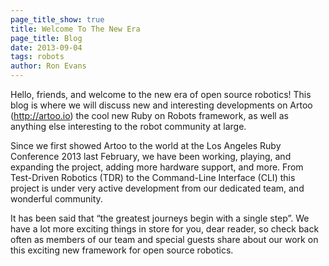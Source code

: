 ```yaml
---
page_title_show: true
title: Welcome To The New Era
page_title: Blog
date: 2013-09-04
tags: robots
author: Ron Evans
---
```


Hello, friends, and welcome to the new era of open source robotics! This blog is where we will discuss new and interesting developments on Artoo (http://artoo.io) the cool new Ruby on Robots framework, as well as anything else interesting to the robot community at large.

Since we first showed Artoo to the world at the Los Angeles Ruby Conference 2013 last February, we have been working, playing, and expanding the project, adding more hardware support, and more. From Test-Driven Robotics (TDR) to the Command-Line Interface (CLI) this project is under very active development from our dedicated team, and wonderful community.

It has been said that “the greatest journeys begin with a single step”. We have a lot more exciting things in store for you, dear reader, so check back often as members of our team and special guests share about our work on this exciting new framework for open source robotics. 

